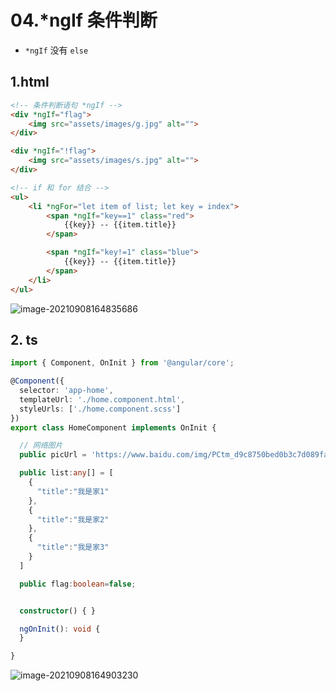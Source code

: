# 04.*ngIf 条件判断

- `*ngIf` 没有 `else`

## 1.html

```html
<!-- 条件判断语句 *ngIf -->
<div *ngIf="flag">
    <img src="assets/images/g.jpg" alt="">
</div>

<div *ngIf="!flag">
    <img src="assets/images/s.jpg" alt="">
</div>

<!-- if 和 for 结合 -->
<ul>
    <li *ngFor="let item of list; let key = index">
        <span *ngIf="key==1" class="red">
            {{key}} -- {{item.title}}
        </span>

        <span *ngIf="key!=1" class="blue">
            {{key}} -- {{item.title}}
        </span>
    </li>
</ul>
```

![image-20210908164835686](https://raw.githubusercontent.com/TWDH/Leetcode-From-Zero/pictures/img/image-20210908164835686.png)

## 2. ts

```typescript
import { Component, OnInit } from '@angular/core';

@Component({
  selector: 'app-home',
  templateUrl: './home.component.html',
  styleUrls: ['./home.component.scss']
})
export class HomeComponent implements OnInit {

  // 网络图片
  public picUrl = 'https://www.baidu.com/img/PCtm_d9c8750bed0b3c7d089fa7d55720d6cf.png'

  public list:any[] = [
    {
      "title":"我是家1"
    },
    {
      "title":"我是家2"
    },
    {
      "title":"我是家3"
    }
  ]

  public flag:boolean=false;


  constructor() { }

  ngOnInit(): void {
  }

}
```

![image-20210908164903230](https://raw.githubusercontent.com/TWDH/Leetcode-From-Zero/pictures/img/image-20210908164903230.png)

